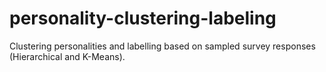 # personality-clustering-labeling
Clustering personalities and labelling based on sampled survey responses (Hierarchical and K-Means).
